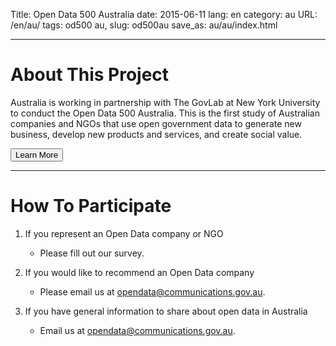 Title: Open Data 500 Australia
date: 2015-06-11
lang: en
category: au
URL: /en/au/
tags: od500 au,
slug: od500au
save_as: au/au/index.html

---

# About This Project

Australia is working in partnership with The GovLab at New York University to
conduct the Open Data 500 Australia. This is the first study of Australian
companies and NGOs that use open government data to generate new business,
develop new products and services, and create social value.

<a href="about/"><button>Learn More</button></a>

---

# How To Participate

1. If you represent an Open Data company or NGO

    * Please fill out our survey.

2. If you would like to recommend an Open Data company

    * Please email us at [opendata@communications.gov.au](mailto:opendata@communications.gov.au).

3. If you have general information to share about open data in Australia

    * Email us at [opendata@communications.gov.au](mailto:opendata@communications.gov.au).
